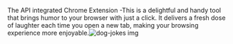 The API integrated Chrome Extension -This is a delightful and handy tool that brings humor to your browser with just a click. It delivers a fresh dose of laughter each time you open a new tab, making your browsing experience more enjoyable.![dog-jokes img](https://github.com/anshi8269/Dog-Jokes/assets/79527285/e97451f6-48be-47b4-85ff-c773defb127b)
